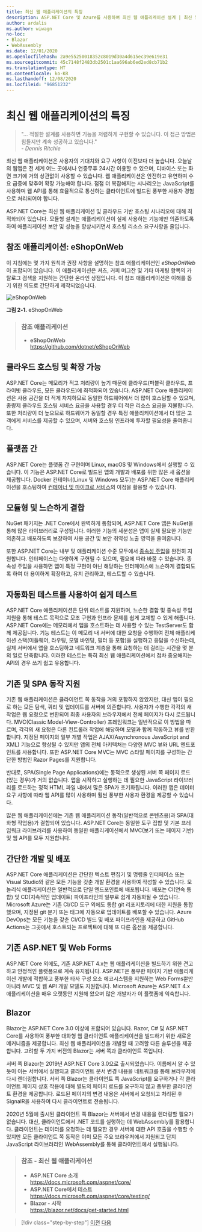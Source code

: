 ```yaml
---
title: 최신 웹 애플리케이션의 특징
description: ASP.NET Core 및 Azure를 사용하여 최신 웹 애플리케이션 설계 | 최신 웹 애플리케이션의 특징
author: ardalis
ms.author: wiwagn
no-loc:
- Blazor
- WebAssembly
ms.date: 12/01/2020
ms.openlocfilehash: 2a9e55250018352c8019d30a4d615ec39e619e31
ms.sourcegitcommit: 45c7148f2483db2501c1aa696ab6ed2ed8cb71b2
ms.translationtype: HT
ms.contentlocale: ko-KR
ms.lasthandoff: 12/08/2020
ms.locfileid: "96851232"
---
```

# <a name="characteristics-of-modern-web-applications"></a>최신 웹 애플리케이션의 특징

> "… 적절한 설계를 사용하면 기능을 저렴하게 구현할 수 있습니다. 이 접근 방법은 힘들지만 계속 성공하고 있습니다."  
> _\- Dennis Ritchie_

최신 웹 애플리케이션은 사용자의 기대치와 요구 사항이 이전보다 더 높습니다. 오늘날의 웹앱은 전 세계 어느 곳에서나 연중무휴 24시간 이용할 수 있으며, 디바이스 또는 화면 크기에 거의 상관없이 사용할 수 있습니다. 웹 애플리케이션은 안전하고 유연하며 수요 급증에 맞추어 확장 가능해야 합니다. 점점 더 복잡해지는 시나리오는 JavaScript를 사용하며 웹 API를 통해 효율적으로 통신하는 클라이언트에 빌드된 풍부한 사용자 경험으로 처리되어야 합니다.

ASP.NET Core는 최신 웹 애플리케이션 및 클라우드 기반 호스팅 시나리오에 대해 최적화되어 있습니다. 모듈형 설계는 애플리케이션이 실제 사용하는 기능에만 의존하도록 하여 애플리케이션 보안 및 성능을 향상시키면서 호스팅 리소스 요구사항을 줄입니다.

## <a name="reference-application-eshoponweb"></a>참조 애플리케이션: eShopOnWeb

이 지침에는 몇 가지 원칙과 권장 사항을 설명하는 참조 애플리케이션인 _eShopOnWeb_ 이 포함되어 있습니다. 이 애플리케이션은 셔츠, 커피 머그잔 및 기타 마케팅 항목의 카탈로그 검색을 지원하는 간단한 온라인 상점입니다. 이 참조 애플리케이션은 이해를 돕기 위한 의도로 간단하게 제작되었습니다.

![eShopOnWeb](./media/image2-1.png)

**그림 2-1.** eShopOnWeb

> ### <a name="reference-application"></a>참조 애플리케이션
>
> - **eShopOnWeb**  
>   <https://github.com/dotnet/eShopOnWeb>

## <a name="cloud-hosted-and-scalable"></a>클라우드 호스팅 및 확장 가능

ASP.NET Core는 메모리가 적고 처리량이 높기 때문에 클라우드(퍼블릭 클라우드, 프라이빗 클라우드, 모든 클라우드)에 최적화되어 있습니다. ASP.NET Core 애플리케이션은 사용 공간을 더 적게 차지하므로 동일한 하드웨어에서 더 많이 호스팅할 수 있으며, 종량제 클라우드 호스팅 서비스 요금을 사용할 경우 더 적은 리소스 요금을 지불합니다. 또한 처리량이 더 높으므로 하드웨어가 동일할 경우 특정 애플리케이션에서 더 많은 고객에게 서비스를 제공할 수 있으며, 서버와 호스팅 인프라에 투자할 필요성을 줄여줍니다.

## <a name="cross-platform"></a>플랫폼 간

ASP.NET Core는 플랫폼 간 구현이며 Linux, macOS 및 Windows에서 실행할 수 있습니다. 이 기능은 ASP.NET Core로 빌드된 앱의 개발과 배포를 위한 많은 새 옵션을 제공합니다. Docker 컨테이너(Linux 및 Windows 모두)는 ASP.NET Core 애플리케이션을 호스팅하여 [컨테이너 및 마이크로 서비스](../microservices/index.md)의 이점을 활용할 수 있습니다.

## <a name="modular-and-loosely-coupled"></a>모듈형 및 느슨하게 결합

NuGet 패키지는 .NET Core에서 완벽하게 통합되며, ASP.NET Core 앱은 NuGet을 통해 많은 라이브러리로 구성됩니다. 이러한 기능의 세분성은 앱이 실제 필요한 기능만 의존하고 배포하도록 보장하여 사용 공간 및 보안 취약성 노출 영역을 줄여줍니다.

또한 ASP.NET Core는 내부 및 애플리케이션 수준 모두에서 [종속성 주입](https://deviq.com/dependency-injection/)을 완전히 지원합니다. 인터페이스는 다양하게 구현될 수 있으며, 필요에 따라 바꿀 수 있습니다. 종속성 주입을 사용하면 앱이 특정 구현이 아닌 해당하는 인터페이스에 느슨하게 결합되도록 하여 더 용이하게 확장하고, 유지 관리하고, 테스트할 수 있습니다.

## <a name="easily-tested-with-automated-tests"></a>자동화된 테스트를 사용하여 쉽게 테스트

ASP.NET Core 애플리케이션은 단위 테스트를 지원하며, 느슨한 결합 및 종속성 주입 지원을 통해 테스트 목적으로 모조 구현과 인프라 문제를 쉽게 교체할 수 있게 해줍니다. ASP.NET Core에는 메모리에서 앱을 호스트하는 데 사용할 수 있는 TestServer도 함께 제공됩니다. 기능 테스트는 이 메모리 내 서버에 대한 요청을 수행하여 전체 애플리케이션 스택(미들웨어, 라우팅, 모델 바인딩, 필터 등 포함)을 실행하고 응답을 수신하는데, 실제 서버에서 앱을 호스팅하고 네트워크 계층을 통해 요청하는 데 걸리는 시간을 몇 분의 일로 단축합니다. 이러한 테스트는 특히 최신 웹 애플리케이션에서 점차 중요해지는 API의 경우 쓰기 쉽고 유용합니다.

## <a name="traditional-and-spa-behaviors-supported"></a>기존 및 SPA 동작 지원

기존 웹 애플리케이션은 클라이언트 쪽 동작을 거의 포함하지 않았지만, 대신 앱이 필요로 하는 모든 탐색, 쿼리 및 업데이트를 서버에 의존합니다. 사용자가 수행한 각각의 새 작업은 웹 요청으로 변환되어 최종 사용자의 브라우저에서 전체 페이지가 다시 로드됩니다. MVC(Classic Model-View-Controller) 프레임워크는 일반적으로 이 방법을 따르며, 각각의 새 요청은 다른 컨트롤러 작업에 해당하며 모델과 함께 작동하고 뷰를 반환합니다. 지정된 페이지의 일부 개별 작업은 AJAX(Asynchronous JavaScript and XML) 기능으로 향상될 수 있지만 앱의 전체 아키텍처는 다양한 MVC 뷰와 URL 엔드포인트를 사용합니다. 또한 ASP.NET Core MVC는 MVC 스타일 페이지를 구성하는 간단한 방법인 Razor Pages를 지원합니다.

반대로, SPA(Single Page Applications)에는 동적으로 생성된 서버 쪽 페이지 로드(있는 경우)가 거의 없습니다. 앱을 시작하고 실행하는 데 필요한 JavaScript 라이브러리를 로드하는 정적 HTML 파일 내에서 많은 SPA가 초기화됩니다. 이러한 앱은 데이터 요구 사항에 따라 웹 API를 많이 사용하며 훨씬 풍부한 사용자 환경을 제공할 수 있습니다.

많은 웹 애플리케이션에는 기존 웹 애플리케이션 동작(일반적으로 콘텐츠용)과 SPA(대화형 작업용)가 결합되어 있습니다. ASP.NET Core는 동일한 도구 집합 및 기본 프레임워크 라이브러리를 사용하여 동일한 애플리케이션에서 MVC(보기 또는 페이지 기반) 및 웹 API를 모두 지원합니다.

## <a name="simple-development-and-deployment"></a>간단한 개발 및 배포

ASP.NET Core 애플리케이션은 간단한 텍스트 편집기 및 명령줄 인터페이스 또는 Visual Studio와 같은 모든 기능을 갖춘 개발 환경을 사용하여 작성할 수 있습니다. 모놀리식 애플리케이션은 일반적으로 단일 엔드포인트에 배포됩니다. 배포는 CI(연속 통합) 및 CD(지속적인 업데이트) 파이프라인의 일부로 쉽게 자동화될 수 있습니다. Microsoft Azure는 기존 CI/CD 도구 외에도 통합 git 리포지토리에 대한 지원을 통합했으며, 지정된 git 분기 또는 태그에 자동으로 업데이트를 배포할 수 있습니다. Azure DevOps는 모든 기능을 갖춘 CI/CD 빌드 및 배포 파이프라인을 제공하고 GitHub Actions는 그곳에서 호스트되는 프로젝트에 대해 또 다른 옵션을 제공합니다.

## <a name="traditional-aspnet-and-web-forms"></a>기존 ASP.NET 및 Web Forms

ASP.NET Core 외에도, 기존 ASP.NET 4.x는 웹 애플리케이션을 빌드하기 위한 견고하고 안정적인 플랫폼으로 계속 유지됩니다. ASP.NET은 풍부한 페이지 기반 애플리케이션 개발에 적합하고 풍부한 타사 구성 요소 에코시스템을 지원하는 Web Forms뿐만 아니라 MVC 및 웹 API 개발 모델도 지원합니다. Microsoft Azure는 ASP.NET 4.x 애플리케이션을 매우 오랫동안 지원해 왔으며 많은 개발자가 이 플랫폼에 익숙합니다.

## Blazor

Blazor는 ASP.NET Core 3.0 이상에 포함되어 있습니다. Razor, C# 및 ASP.NET Core를 사용하여 풍부한 대화형 웹 클라이언트 애플리케이션을 빌드하기 위한 새로운 메커니즘을 제공합니다. 최신 웹 애플리케이션을 개발할 때 고려할 다른 솔루션을 제공합니다. 고려할 두 가지 버전의 Blazor는 서버 쪽과 클라이언트 쪽입니다.

서버 쪽 Blazor는 2019년 ASP.NET Core 3.0으로 출시되었습니다. 이름에서 알 수 있듯이 이는 서버에서 실행되고 클라이언트 문서 변경 내용을 네트워크를 통해 브라우저에 다시 렌더링합니다. 서버 쪽 Blazor는 클라이언트 쪽 JavaScript를 요구하거나 각 클라이언트 페이지 상호 작용에 대해 별도의 페이지 로드를 요구하지 않고 풍부한 클라이언트 환경을 제공합니다. 로드된 페이지의 변경 내용은 서버에서 요청되고 처리된 후 SignalR을 사용하여 다시 클라이언트로 전송됩니다.

2020년 5월에 출시된 클라이언트 쪽 Blazor는 서버에서 변경 내용을 렌더링할 필요가 없습니다. 대신, 클라이언트에서 .NET 코드를 실행하는 데 WebAssembly를 활용합니다. 클라이언트는 데이터를 요청하는 데 필요한 경우 서버에 대한 API 호출을 수행할 수 있지만 모든 클라이언트 쪽 동작은 이미 모든 주요 브라우저에서 지원되고 단지 JavaScript 라이브러리인 WebAssembly를 통해 클라이언트에서 실행됩니다.

> ### <a name="references--modern-web-applications"></a>참조 - 최신 웹 애플리케이션
>
> - **ASP.NET Core 소개**  
>   <https://docs.microsoft.com/aspnet/core/>
> - **ASP.NET Core에서 테스트**  
>   <https://docs.microsoft.com/aspnet/core/testing/>
> - **Blazor - 시작**  
>   <https://blazor.net/docs/get-started.html>

>[!div class="step-by-step"]
>[이전](index.md)
>[다음](choose-between-traditional-web-and-single-page-apps.md)
